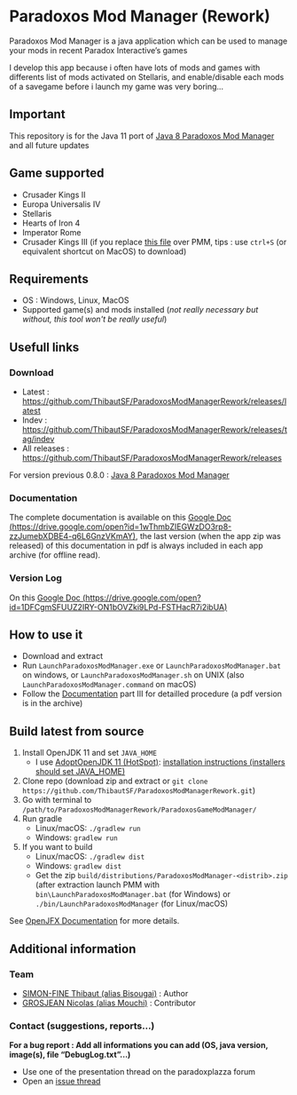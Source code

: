 # Paradoxos Mod Manager (Rework)
Paradoxos Mod Manager is a java application which can be used to manage your mods in recent Paradox Interactive’s games

I develop this app because i often have lots of mods and games with differents list of mods activated on Stellaris, and enable/disable each mods of a savegame before i launch my game was very boring…

## Important
This repository is for the Java 11 port of [Java 8 Paradoxos Mod Manager](https://github.com/ThibautSF/ParadoxosModManager) and all future updates

## Game supported
* Crusader Kings II
* Europa Universalis IV
* Stellaris
* Hearts of Iron 4
* Imperator Rome
* Crusader Kings III (if you replace [this file](https://raw.githubusercontent.com/ThibautSF/ParadoxosModManagerRework/master/ParadoxosGameModManager/supported_games.json) over PMM, tips : use `ctrl+S` (or equivalent shortcut on MacOS) to download)

## Requirements
* OS : Windows, Linux, MacOS
* Supported game(s) and mods installed (*not really necessary but without, this tool won't be really useful*)

## Usefull links
### Download
* Latest : https://github.com/ThibautSF/ParadoxosModManagerRework/releases/latest
* Indev : https://github.com/ThibautSF/ParadoxosModManagerRework/releases/tag/indev
* All releases : https://github.com/ThibautSF/ParadoxosModManagerRework/releases

For version previous 0.8.0 : [Java 8 Paradoxos Mod Manager](https://github.com/ThibautSF/ParadoxosModManager)

### Documentation
The complete documentation is available on this [Google Doc (https://drive.google.com/open?id=1wThmbZIEGWzDO3rp8-zzJumebXDBE4-q6L6GnzVKmAY)](https://drive.google.com/open?id=1wThmbZIEGWzDO3rp8-zzJumebXDBE4-q6L6GnzVKmAY), the last version (when the app zip was released) of this documentation in pdf is always included in each app archive (for offline read).

### Version Log
On this [Google Doc (https://drive.google.com/open?id=1DFCgmSFUUZ2IRY-ON1bOVZki9LPd-FSTHacR7i2ibUA)](https://drive.google.com/open?id=1DFCgmSFUUZ2IRY-ON1bOVZki9LPd-FSTHacR7i2ibUA)

## How to use it
* Download and extract
* Run `LaunchParadoxosModManager.exe` or `LaunchParadoxosModManager.bat` on windows, or `LaunchParadoxosModManager.sh` on UNIX (also `LaunchParadoxosModManager.command` on macOS)
* Follow the [Documentation](https://drive.google.com/open?id=1wThmbZIEGWzDO3rp8-zzJumebXDBE4-q6L6GnzVKmAY) part III for detailled procedure (a pdf version is in the archive)

## Build latest from source
1. Install OpenJDK 11 and set `JAVA_HOME`
   - I use [AdoptOpenJDK 11 (HotSpot)](https://adoptopenjdk.net/): [installation instructions (installers should set JAVA_HOME)](https://adoptopenjdk.net/installation.html?variant=openjdk11#)
2. Clone repo (download zip and extract or `git clone https://github.com/ThibautSF/ParadoxosModManagerRework.git`)
3. Go with terminal to `/path/to/ParadoxosModManagerRework/ParadoxosGameModManager/`
4. Run gradle
   - Linux/macOS: `./gradlew run`
   - Windows: `gradlew run`
5. If you want to build
   - Linux/macOS: `./gradlew dist`
   - Windows: `gradlew dist`
   - Get the zip `build/distributions/ParadoxosModManager-<distrib>.zip` (after extraction launch PMM with `bin\LaunchParadoxosModManager.bat` (for Windows) or `./bin/LaunchParadoxosModManager` (for Linux/macOS)

See [OpenJFX Documentation](https://openjfx.io/openjfx-docs/) for more details.

## Additional information
### Team
* [SIMON-FINE Thibaut (alias Bisougai)](https://github.com/ThibautSF) : Author
* [GROSJEAN Nicolas (alias Mouchi)](https://github.com/NicolasGrosjean) : Contributor

### Contact (suggestions, reports...)
**For a bug report : Add all informations you can add (OS, java version, image(s), file “DebugLog.txt”...)** 
* Use one of the presentation thread on the paradoxplazza forum
* Open an [issue thread](https://github.com/ThibautSF/ParadoxosModManagerRework/issues)
